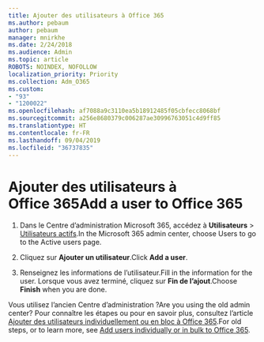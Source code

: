 ```yaml
---
title: Ajouter des utilisateurs à Office 365
ms.author: pebaum
author: pebaum
manager: mnirkhe
ms.date: 2/24/2018
ms.audience: Admin
ms.topic: article
ROBOTS: NOINDEX, NOFOLLOW
localization_priority: Priority
ms.collection: Adm_O365
ms.custom:
- "93"
- "1200022"
ms.openlocfilehash: af7088a9c3110ea5b18912485f05cbfecc8068bf
ms.sourcegitcommit: a256e8680379c006287ae30996763051c4d9ff85
ms.translationtype: HT
ms.contentlocale: fr-FR
ms.lasthandoff: 09/04/2019
ms.locfileid: "36737835"
---
```

# <a name="add-a-user-to-office-365"></a><span data-ttu-id="5ea5f-102">Ajouter des utilisateurs à Office 365</span><span class="sxs-lookup"><span data-stu-id="5ea5f-102">Add a user to Office 365</span></span>

1. <span data-ttu-id="5ea5f-103">Dans le Centre d’administration Microsoft 365, accédez à **Utilisateurs** >  [Utilisateurs actifs](https://admin.microsoft.com/Adminportal/Home?source=applauncher#/users).</span><span class="sxs-lookup"><span data-stu-id="5ea5f-103">In the Microsoft 365 admin center, choose Users to go to the Active users page.</span></span>

2. <span data-ttu-id="5ea5f-104">Cliquez sur **Ajouter un utilisateur**.</span><span class="sxs-lookup"><span data-stu-id="5ea5f-104">Click **Add a user**.</span></span>

3. <span data-ttu-id="5ea5f-105">Renseignez les informations de l’utilisateur.</span><span class="sxs-lookup"><span data-stu-id="5ea5f-105">Fill in the information for the user.</span></span> <span data-ttu-id="5ea5f-106">Lorsque vous avez terminé, cliquez sur **Fin de l’ajout**.</span><span class="sxs-lookup"><span data-stu-id="5ea5f-106">Choose **Finish** when you are done.</span></span>

<span data-ttu-id="5ea5f-107">Vous utilisez l’ancien Centre d’administration ?</span><span class="sxs-lookup"><span data-stu-id="5ea5f-107">Are you using the old admin center?</span></span> <span data-ttu-id="5ea5f-108">Pour connaître les étapes ou pour en savoir plus, consultez l’article [Ajouter des utilisateurs individuellement ou en bloc à Office 365](https://docs.microsoft.com/office365/admin/add-users/add-users).</span><span class="sxs-lookup"><span data-stu-id="5ea5f-108">For old steps, or to learn more, see [ Add users individually or in bulk to Office 365](https://docs.microsoft.com/office365/admin/add-users/add-users).</span></span>
  